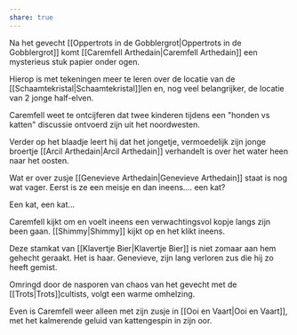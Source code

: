 ```yaml
---
share: true
---
```

Na het gevecht [[Oppertrots in de Gobblergrot|Oppertrots in de Gobblergrot]] komt [[Caremfell Arthedain|Caremfell Arthedain]] een mysterieus stuk papier onder ogen. 

Hierop is met tekeningen meer te leren over de locatie van de [[Schaamtekristal|Schaamtekristal]]len en, nog veel belangrijker, de locatie van 2 jonge half-elven.

Caremfell weet te ontcijferen dat twee kinderen tijdens een "honden vs katten" discussie ontvoerd zijn uit het noordwesten.

Verder op het blaadje leert hij dat het jongetje, vermoedelijk zijn jonge broertje [[Arcil Arthedain|Arcil Arthedain]] verhandelt is over het water heen naar het oosten.

Wat er over zusje [[Genevieve Arthedain|Genevieve Arthedain]] staat is nog wat vager. Eerst is ze een meisje en dan ineens.... een kat?

Een kat, een kat...

Caremfell kijkt om en voelt ineens een verwachtingsvol kopje langs zijn been gaan. [[Shimmy|Shimmy]] kijkt op en het klikt ineens.

Deze stamkat van [[Klavertje Bier|Klavertje Bier]] is niet zomaar aan hem gehecht geraakt. Het is haar. Genevieve, zijn lang verloren zus die hij zo heeft gemist.

Omringd door de nasporen van chaos van het gevecht met de [[Trots|Trots]]cultists, volgt een warme omhelzing.

Even is Caremfell weer alleen met zijn zusje in [[Ooi en Vaart|Ooi en Vaart]], met het kalmerende geluid van kattengespin in zijn oor.
